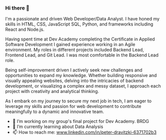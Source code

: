 ### Hi there 👋
I'm a passionate and driven Web Developer/Data Analyst. I have honed my skills in HTML, CSS, JavaScript SQL, Python, and frameworks including React and Node.js.

Having spent time at Dev Academy completing the Certificate in Applied Software Development I gained experience working in an Agile environment. My roles in different projects included Backend Lead, Frontend Lead, and Git Lead. I was most comfortable in the Backend Lead role.

Being self-improvement driven I actively seek new challenges and opportunities to expand my knowledge. Whether building responsive and visually appealing websites, delving into the intricacies of backend development, or visualizing a complex and messy dataset, I approach each project with creativity and analytical thinking.

As I embark on my journey to secure my next job in tech, I am eager to leverage my skills and passion for web development to contribute meaningfully to a dynamic and innovative team.

- 🔭 I’m working on my group's final project for Dev Academy. BRDG
- 🌱 I’m currently learning about Data Analysis
- 📫 How to reach me: www.linkedin.com/in/peter-dravitzki-6371702b3

<!--
**peter-dravitzki/peter-dravitzki** is a ✨ _special_ ✨ repository because its `README.md` (this file) appears on your GitHub profile.

Here are some ideas to get you started:


- 👯 I’m looking to collaborate on ...
- 🤔 I’m looking for help with ...
- 💬 Ask me about ...

- 😄 Pronouns: ...
- ⚡ Fun fact: ...
-->

